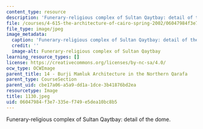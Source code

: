 ```yaml
---
content_type: resource
description: 'Funerary-religious complex of Sultan Qaytbay: detail of the dome.'
file: /courses/4-615-the-architecture-of-cairo-spring-2002/06047984f3e7335ef749e5dea10bc8b5_1130.jpeg
file_type: image/jpeg
image_metadata:
  caption: 'Funerary-religious complex of Sultan Qaytbay: detail of the dome.'
  credit: ''
  image-alt: Funerary-religious complex of Sultan Qaytbay
learning_resource_types: []
license: https://creativecommons.org/licenses/by-nc-sa/4.0/
ocw_type: OCWImage
parent_title: 14 - Burji Mamluk Architecture in the Northern Qarafa
parent_type: CourseSection
parent_uid: cbe17a06-a5a9-dd1a-1dce-3b41876bd2ea
resourcetype: Image
title: 1130.jpeg
uid: 06047984-f3e7-335e-f749-e5dea10bc8b5
---
```

Funerary-religious complex of Sultan Qaytbay: detail of the dome.